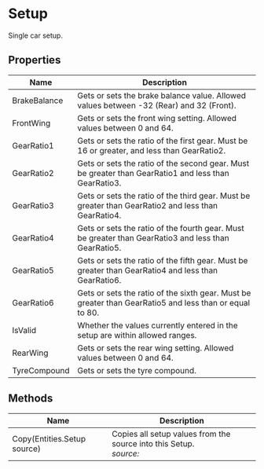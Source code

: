 # Setup

Single car setup.



## Properties

| Name            | Description        |
|-----------------|--------------------|
| BrakeBalance   |  Gets or sets the brake balance value. Allowed values between -32 (Rear) and 32 (Front). 
| FrontWing   |  Gets or sets the front wing setting. Allowed values between 0 and 64. 
| GearRatio1   |  Gets or sets the ratio of the first gear. Must be 16 or greater, and less than GearRatio2. 
| GearRatio2   |  Gets or sets the ratio of the second gear. Must be greater than GearRatio1 and less than GearRatio3. 
| GearRatio3   |  Gets or sets the ratio of the third gear. Must be greater than GearRatio2 and less than GearRatio4. 
| GearRatio4   |  Gets or sets the ratio of the fourth gear. Must be greater than GearRatio3 and less than GearRatio5. 
| GearRatio5   |  Gets or sets the ratio of the fifth gear. Must be greater than GearRatio4 and less than GearRatio6. 
| GearRatio6   |  Gets or sets the ratio of the sixth gear. Must be greater than GearRatio5 and less than or equal to 80. 
| IsValid   |  Whether the values currently entered in the setup are within allowed ranges. 
| RearWing   |  Gets or sets the rear wing setting. Allowed values between 0 and 64. 
| TyreCompound   |  Gets or sets the tyre compound. 


## Methods

| Name            | Description        |
|-----------------|--------------------|
| Copy(Entities.Setup source)   |  Copies all setup values from the source into this Setup.<br />*source:* <br /> 



